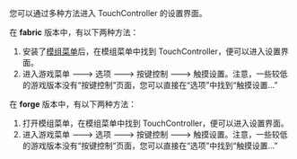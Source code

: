 您可以通过多种方法进入 TouchController 的设置界面。

在 **fabric** 版本中，有以下两种方法：

1. 安装了[模组菜单](https://modrinth.com/mod/modmenu)后，在模组菜单中找到 TouchController，便可以进入设置界面。
2. 进入游戏菜单 ---> 选项 ---> 按键控制 ---> 触摸设置。注意，一些较低的游戏版本没有“按键控制”页面，您可以直接在“选项”中找到“触摸设置...”

在 **forge** 版本中，有以下两种方法：

1. 打开模组菜单，在模组菜单中找到 TouchController，便可以进入设置界面。
2. 进入游戏菜单 ---> 选项 ---> 按键控制 ---> 触摸设置。注意，一些较低的游戏版本没有“按键控制”页面，您可以直接在“选项”中找到“触摸设置...”
